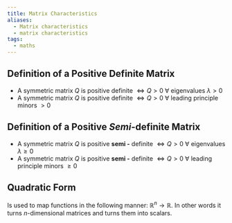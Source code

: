 ```yaml
---
title: Matrix Characteristics
aliases:
  - Matrix characteristics
  - matrix characteristics
tags:
  - maths
---
```


## Definition of a Positive Definite Matrix

- A symmetric matrix $Q$ is positive definite $\iff Q>0 \ \forall$ eigenvalues $\lambda >0$
- A symmetric matrix $Q$ is positive definite $\iff Q>0 \ \forall$ leading principle minors $>0$

## Definition of a Positive *Semi*-definite Matrix

- A symmetric matrix $Q$ is positive **semi -** definite $\iff Q>0 \ \forall$ eigenvalues $\lambda \ge0$
- A symmetric matrix $Q$ is positive **semi -** definite $\iff Q>0 \ \forall$ leading principle minors $\ge 0$ 


## Quadratic Form
Is used to map functions in the following manner: $\mathbb{R}^{n} \rightarrow \mathbb{R}$. In other words it turns $n$-dimensional matrices and turns them into scalars. 
